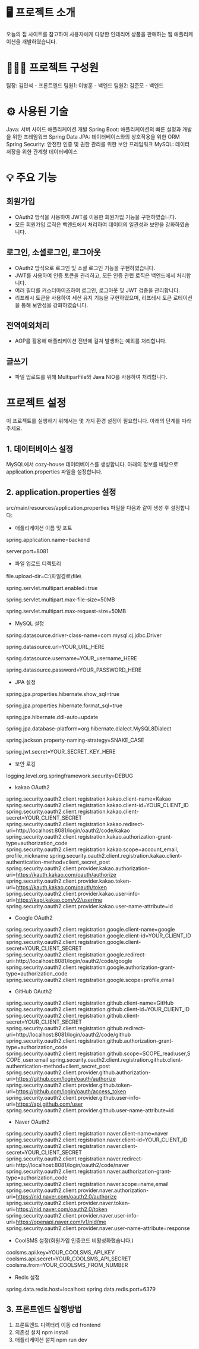 # 🖥️ 프로젝트 소개
오늘의 집 사이트를 참고하여 사용자에게 다양한 인테리어 상품을 판매하는 웹 애플리케이션을 개발하였습니다.


# 👨‍👩‍👦 프로젝트 구성원
팀장: 김민석 - 프론트엔드
팀원1: 이병훈 - 백엔드
팀원2: 김준모 - 백엔드
# ⚙️ 사용된 기술
Java: 서버 사이드 애플리케이션 개발
Spring Boot: 애플리케이션의 빠른 설정과 개발을 위한 프레임워크
Spring Data JPA: 데이터베이스와의 상호작용을 위한 ORM
Spring Security: 안전한 인증 및 권한 관리를 위한 보안 프레임워크
MySQL: 데이터 저장을 위한 관계형 데이터베이스

# 💡 주요 기능
## 회원가입
- OAuth2 방식을 사용하여 JWT를 이용한 회원가입 기능을 구현하였습니다.
- 모든 회원가입 로직은 백엔드에서 처리하여 데이터의 일관성과 보안을 강화하였습니다.
## 로그인, 소셜로그인, 로그아웃
- OAuth2 방식으로 로그인 및 소셜 로그인 기능을 구현하였습니다.
- JWT를 사용하여 인증 토큰을 관리하고, 모든 인증 관련 로직은 백엔드에서 처리합니다.
- 여러 필터를 커스터마이즈하여 로그인, 로그아웃 및 JWT 검증을 관리합니다.
- 리프레시 토큰을 사용하여 세션 유지 기능을 구현하였으며, 리프레시 토큰 로테이션을 통해 보안성을 강화하였습니다.
## 전역예외처리
- AOP를 활용해 애플리케이션 전반에 걸쳐 발생하는 예외를 처리합니다.
## 글쓰기
- 파일 업로드를 위해 MultiparFile와 Java NIO를 사용하여 처리합니다.

# 프로젝트 설정

이 프로젝트를 실행하기 위해서는 몇 가지 환경 설정이 필요합니다. 아래의 단계를 따라주세요.

## 1. 데이터베이스 설정

MySQL에서 cozy-house 데이터베이스를 생성합니다.
아래의 정보를 바탕으로 application.properties 파일을 설정합니다.

## 2. application.properties 설정

src/main/resources/application.properties 파일을 다음과 같이 생성 후 설정합니다:

- 애플리케이션 이름 및 포트
  
spring.application.name=backend

server.port=8081

- 파일 업로드 디렉토리
  
file.upload-dir=C:\파일경로\file\

spring.servlet.multipart.enabled=true

spring.servlet.multipart.max-file-size=50MB

spring.servlet.multipart.max-request-size=50MB

- MySQL 설정
  
spring.datasource.driver-class-name=com.mysql.cj.jdbc.Driver

spring.datasource.url=YOUR_URL_HERE

spring.datasource.username=YOUR_username_HERE

spring.datasource.password=YOUR_PASSWORD_HERE

- JPA 설정
  
spring.jpa.properties.hibernate.show_sql=true

spring.jpa.properties.hibernate.format_sql=true

spring.jpa.hibernate.ddl-auto=update

spring.jpa.database-platform=org.hibernate.dialect.MySQL8Dialect

spring.jackson.property-naming-strategy=SNAKE_CASE

spring.jwt.secret=YOUR_SECRET_KEY_HERE

- 보안 로깅
  
logging.level.org.springframework.security=DEBUG

- kakao OAuth2

spring.security.oauth2.client.registration.kakao.client-name=Kakao
spring.security.oauth2.client.registration.kakao.client-id=YOUR_CLIENT_ID
spring.security.oauth2.client.registration.kakao.client-secret=YOUR_CLIENT_SECRET
spring.security.oauth2.client.registration.kakao.redirect-uri=http://localhost:8081/login/oauth2/code/kakao
spring.security.oauth2.client.registration.kakao.authorization-grant-type=authorization_code
spring.security.oauth2.client.registration.kakao.scope=account_email, profile_nickname
spring.security.oauth2.client.registration.kakao.client-authentication-method=client_secret_post
spring.security.oauth2.client.provider.kakao.authorization-uri=https://kauth.kakao.com/oauth/authorize
spring.security.oauth2.client.provider.kakao.token-uri=https://kauth.kakao.com/oauth/token
spring.security.oauth2.client.provider.kakao.user-info-uri=https://kapi.kakao.com/v2/user/me
spring.security.oauth2.client.provider.kakao.user-name-attribute=id

- Google OAuth2
  
spring.security.oauth2.client.registration.google.client-name=google
spring.security.oauth2.client.registration.google.client-id=YOUR_CLIENT_ID
spring.security.oauth2.client.registration.google.client-secret=YOUR_CLIENT_SECRET
spring.security.oauth2.client.registration.google.redirect-uri=http://localhost:8081/login/oauth2/code/google
spring.security.oauth2.client.registration.google.authorization-grant-type=authorization_code
spring.security.oauth2.client.registration.google.scope=profile,email

- GitHub OAuth2
  
spring.security.oauth2.client.registration.github.client-name=GitHub
spring.security.oauth2.client.registration.github.client-id=YOUR_CLIENT_ID
spring.security.oauth2.client.registration.github.client-secret=YOUR_CLIENT_SECRET
spring.security.oauth2.client.registration.github.redirect-uri=http://localhost:8081/login/oauth2/code/github
spring.security.oauth2.client.registration.github.authorization-grant-type=authorization_code
spring.security.oauth2.client.registration.github.scope=SCOPE_read:user,SCOPE_user:email
spring.security.oauth2.client.registration.github.client-authentication-method=client_secret_post
spring.security.oauth2.client.provider.github.authorization-uri=https://github.com/login/oauth/authorize
spring.security.oauth2.client.provider.github.token-uri=https://github.com/login/oauth/access_token
spring.security.oauth2.client.provider.github.user-info-uri=https://api.github.com/user
spring.security.oauth2.client.provider.github.user-name-attribute=id

- Naver OAuth2
  
spring.security.oauth2.client.registration.naver.client-name=naver
spring.security.oauth2.client.registration.naver.client-id=YOUR_CLIENT_ID
spring.security.oauth2.client.registration.naver.client-secret=YOUR_CLIENT_SECRET
spring.security.oauth2.client.registration.naver.redirect-uri=http://localhost:8081/login/oauth2/code/naver
spring.security.oauth2.client.registration.naver.authorization-grant-type=authorization_code
spring.security.oauth2.client.registration.naver.scope=name,email
spring.security.oauth2.client.provider.naver.authorization-uri=https://nid.naver.com/oauth2.0/authorize
spring.security.oauth2.client.provider.naver.token-uri=https://nid.naver.com/oauth2.0/token
spring.security.oauth2.client.provider.naver.user-info-uri=https://openapi.naver.com/v1/nid/me
spring.security.oauth2.client.provider.naver.user-name-attribute=response

- CoolSMS 설정(회원가입 인증코드 비활성화했습니다.)
  
coolsms.api.key=YOUR_COOLSMS_API_KEY
coolsms.api.secret=YOUR_COOLSMS_API_SECRET
coolsms.from=YOUR_COOLSMS_FROM_NUMBER

- Redis 설정
  
spring.data.redis.host=localhost
spring.data.redis.port=6379


## 3. 프론트엔드 실행방법
1. 프론트엔드 디렉터리 이동
cd frontend
2. 의존성 설치
npm install
3. 애플리케이션 설치
npm run dev
